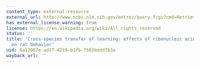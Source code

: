 ```yaml
---
content_type: external-resource
external_url: http://www.ncbi.nlm.nih.gov/entrez/query.fcgi?cmd=Retrieve&db=PubMed&dopt=Citation&list_uids=5218251
has_external_license_warning: true
license: https://en.wikipedia.org/wiki/All_rights_reserved
status: ''
title: 'Cross-species transfer of learning: effects of ribonucleic acid from hamsters
  on rat behavior'
uid: 6a12067e-ad27-4219-b1fb-7503bedd7b3a
wayback_url: ''
---
```


